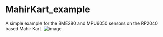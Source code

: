 # MahirKart_example
A simple example for the BME280 and MPU6050 sensors on the RP2040 based Mahir Kart.
![image](https://github.com/user-attachments/assets/c7291fe8-7e63-4ba2-b615-4e01074e013e)
